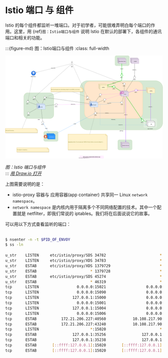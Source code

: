 
# Istio 端口 与 组件

Istio 的每个组件都监听一堆端口。对于初学者，可能很难弄明白每个端口的作用。这里，用 {ref}`图：Istio端口与组件` 说明 Istio 在默认的部署下，各组件的通讯端口和相关的功能。


:::{figure-md} 图：Istio端口与组件
:class: full-width

<img src="istio-ports-components.assets/istio-ports-components.drawio.svg" alt="Istio端口与组件">

*图：Istio 端口与组件*  
:::
*[用 Draw.io 打开](https://app.diagrams.net/#Uhttps%3A%2F%2Fdevops-insider.mygraphql.com%2Fzh_CN%2Flatest%2F_images%2Fistio-ports-components.drawio.svg)*

上图需要说明的是：
- istio-proxy 容器与 应用容器(app container) 共享同一 Linux `network namespace`。 
- `network namespace` 是内核内用于隔离多个不同网络配置的技术。其中一个配置就是 netfilter，即我们常说的 iptables。我们将在后面说说它的故事。

可以用以下方式查看监听的端口：

```bash

$ nsenter -n -t $PID_OF_ENVOY
$ ss -ln

u_str    LISTEN     etc/istio/proxy/SDS 34782                        * 0            users:(("pilot-agent",pid=3406,fd=13))                                             
u_str    LISTEN     etc/istio/proxy/XDS 34783                        * 0            users:(("pilot-agent",pid=3406,fd=16))                                             
u_str    ESTAB      etc/istio/proxy/XDS 1379729                      * 1379728      users:(("pilot-agent",pid=3406,fd=8))                                              
u_str    ESTAB                        * 1379728                      * 1379729      users:(("envoy",pid=3555,fd=37))                                                   
u_str    ESTAB      etc/istio/proxy/SDS 45274                        * 46319        users:(("pilot-agent",pid=3406,fd=15))                                             
u_str    ESTAB                        * 46319                        * 45274        users:(("envoy",pid=3555,fd=19))                                                   
tcp      LISTEN                 0.0.0.0:15021                  0.0.0.0:*            users:(("envoy",pid=3555,fd=40),("envoy",pid=3555,fd=34),("envoy",pid=3555,fd=22)) 
tcp      LISTEN                 0.0.0.0:15090                  0.0.0.0:*            users:(("envoy",pid=3555,fd=39),("envoy",pid=3555,fd=33),("envoy",pid=3555,fd=21)) 
tcp      LISTEN               127.0.0.1:15000                  0.0.0.0:*            users:(("envoy",pid=3555,fd=18))                                                   
tcp      LISTEN                 0.0.0.0:15001                  0.0.0.0:*            users:(("envoy",pid=3555,fd=41),("envoy",pid=3555,fd=35),("envoy",pid=3555,fd=31)) 
tcp      LISTEN               127.0.0.1:15004                  0.0.0.0:*            users:(("pilot-agent",pid=3406,fd=17))                                             
tcp      LISTEN                 0.0.0.0:15006                  0.0.0.0:*            users:(("envoy",pid=3555,fd=42),("envoy",pid=3555,fd=36),("envoy",pid=3555,fd=32)) 
tcp      ESTAB           172.21.206.227:40560            10.108.217.90:15012        users:(("pilot-agent",pid=3406,fd=19))                                             
tcp      ESTAB           172.21.206.227:43240            10.108.217.90:15012        users:(("pilot-agent",pid=3406,fd=14))                                             
tcp      LISTEN                       *:15020                        *:*            users:(("pilot-agent",pid=3406,fd=12))                                             
tcp      ESTAB                127.0.0.1:35256                127.0.0.1:15020        users:(("envoy",pid=3555,fd=43))                                                   
tcp      ESTAB                127.0.0.1:35238                127.0.0.1:15020        users:(("envoy",pid=3555,fd=20))                                                   
tcp      ESTAB       [::ffff:127.0.0.1]:15020       [::ffff:127.0.0.1]:35238        users:(("pilot-agent",pid=3406,fd=6))                                              
tcp      ESTAB       [::ffff:127.0.0.1]:15020       [::ffff:127.0.0.1]:35256        users:(("pilot-agent",pid=3406,fd=18))                                             
```